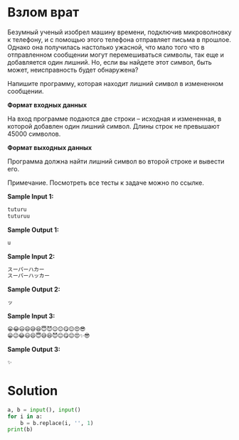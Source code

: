 # Взлом врат

Безумный ученый изобрел машину времени, подключив микроволновку к телефону, и с помощью этого телефона отправляет письма
в прошлое. Однако она получилась настолько ужасной, что мало того что в отправленном сообщении могут перемешиваться
символы, так еще и добавляется один лишний. Но, если вы найдете этот символ, быть может, неисправность будет обнаружена?

Напишите программу, которая находит лишний символ в измененном сообщении.

**Формат входных данных**

На вход программе подаются две строки – исходная и измененная, в которой добавлен один лишний символ. Длины строк не
превышают 45000 символов.

**Формат выходных данных**

Программа должна найти лишний символ во второй строке и вывести его.

Примечание. Посмотреть все тесты к задаче можно по ссылке.

**Sample Input 1:**

```python
tuturu
tuturuu
```

**Sample Output 1:**

```python
u
```

**Sample Input 2:**

```python
スーパーハカー
スーパーハッカー
```

**Sample Output 2:**

```python
ッ
```

**Sample Input 3:**

```python
😁😂😃😄😅😆😇😈😉😊😋😌😍😎
😁😉😂😃😄😇😅😆😈😊😋😌😍✨😎
```

**Sample Output 3:**

```python
✨
```

# Solution

```python
a, b = input(), input()
for i in a:
    b = b.replace(i, '', 1)
print(b)
```